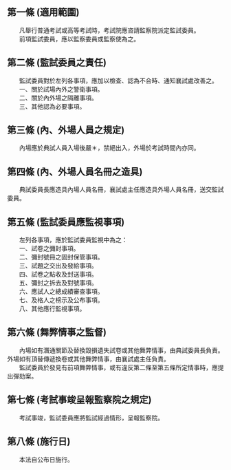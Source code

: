 第一條 (適用範圍)
-----------------
　　凡舉行普通考試或高等考試時，考試院應咨請監察院派定監試委員。  
　　前項監試委員，應以監察委員或監察使為之。  


第二條 (監試委員之責任)
-----------------------
　　監試委員對於左列各事項，應加以檢查、認為不合時、通知襄試處改善之。  
　　一、關於試場內外之警衛事項。  
　　二、關於內外場之隔離事項。  
　　三、其他認為必要事項。  


第三條 (內、外場人員之規定)
---------------------------
　　內場應於典試人員入場後嚴＊，禁絕出入，外場於考試時間內亦同。  


第四條 (內、外場人員名冊之造具)
-------------------------------
　　典試委員長應造具內場人員名冊，襄試處主任應造具外場人員名冊，送交監試委員。  


第五條 (監試委員應監視事項)
---------------------------
　　左列各事項，應於監試委員監視中為之：  
　　一、試卷之彌封事項。  
　　二、彌封號冊之固封保管事項。  
　　三、試題之交出及發給事項。  
　　四、試卷之點收及封送事項。  
　　五、彌封之拆去及對號事項。  
　　六、應試人之總成績審查事項。  
　　七、及格人之榜示及公布事項。  
　　八、其他應行監視事項。  


第六條 (舞弊情事之監督)
-----------------------
　　內場如有潛通關節及替換毀損遺失試卷或其他舞弊情事，由典試委員長負責。外場如有頂替傳遞換卷或其他舞弊情事，由襄試處主任負責。  
　　監試委員於發見有前項舞弊情事，或有違反第二條至第五條所定情事時，應提出彈劾案。  


第七條 (考試事竣呈報監察院之規定)
---------------------------------
　　考試事竣，監試委員應將監試經過情形，呈報監察院。  


第八條 (施行日)
---------------
　　本法自公布日施行。
